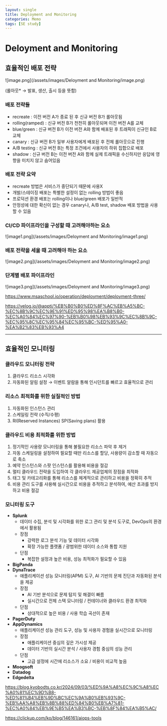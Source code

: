 ```yaml
---
layout: single
title: Deployment and Monitoring 
categories: Memo
tags: [SE study]
---
```


# Deloyment and Monitoring

## 효율적인 배포 전략

![image.png](/assets/images/Deloyment and Monitoring/image.png)

(롤아웃* → 발표, 생산, 출시 등을 뜻함)

### **배포 전략들**

- recreate : 이전 버전 A가 종료 된 후 신규 버전 B가 롤아웃됨
- rolling(ramped) :  신규 버전 B가 천천히 롤아웃되며 이전 버전 A를 교체
- blue/green : 신규 버전 B가 이전 버전 A와 함께 배포된 후 트래픽이 신규인 B로 교체
- canary : 신규 버전 B가 일부 사용자에게 배포된 후 전체 롤아웃으로 진행
- A/B testing : 신규 버전 B는 특정 조건에서 사용자의 하위 집합으로 배포
- shadow : 신규 버전 B는 이전 버전 A와 함께 실제 트래픽을 수신하지만 응답에 영향을 미치지 않고 숨어있음

### **배포 전략 요약**

- recreate 방법은 서비스가 중단되기 때문에 사용X
- 개발/스테이징 배포는 특별한 설정이 없는 rolling 방법이 좋음
- 프로덕션 환경 배포는 rolling이나 blue/green 배포가 일반적
- 안정성에 대한 확신이 없는 경우 canary나, A/B test, shadow 배포 방법을 사용할 수 있음

### **CI/CD 파이프라인을 구성할 때 고려해야하는 요소**

![image1.png](/assets/images/Deloyment and Monitoring/image1.png)

### **배포 전략을 세울 때 고려해야 하는 요소**

![image2.png](/assets/images/Deloyment and Monitoring/image2.png)

### **단계별 배포 파이프라인**

![image3.png](/assets/images/Deloyment and Monitoring/image3.png)

https://www.msaschool.io/operation/deployment/deployment-three/

https://velog.io/@appti/%EB%B0%B0%ED%8F%AC%EB%A5%BC-%EC%8B%9C%EC%9E%91%ED%95%98%EA%B8%B0-%EC%A0%84%EC%97%90-%EB%B0%98%EB%93%9C%EC%8B%9C-%EC%95%8C%EC%95%84%EC%95%BC-%ED%95%A0-%EA%B2%83%EB%93%A4

---

## 효율적인 모니터링

### **클라우드 모니터링 전략**

1. 클라우드 리소스 시각화
2. 자동화된 알림 설정 → 이벤트 알람을 통해 인시던트를 빠르고 효율적으로 관리

### **리소스 최적화를 위한 실질적인 방법**

1. 자동화된 인스턴스 관리
2. 스케일링 전략 (수직/수평)
3. RI(Reserved Instances) SP(Saving plans) 활용

### **클라우드 비용 최적화를 위한 방법**

1. 정기적인 사용량 모니터링을 통해 불필요한 리소스 파악 후 제거
2. 자동 스케일링을 설정하여 필요할 때만 리소스를 할당, 사용량이 감소할 때 자동으로 축소
3. 예약 인스턴스와 스팟 인스턴스를 활용해 비용을 절감
4. 멀티 클라우드 전략을 도입하여 각 클라우드 제공업체의 장점을 최적화
5. 태그 및 카테고리화를 통해 리소스를 체계적으로 관리하고 비용을 정확히 추적
6. 비용 관리 도구를 사용해 실시간으로 비용을 추적하고 분석하여, 예산 초과를 방지하고 비용 절감

### **모니터링 도구**

- **Splunk**
    - 데이터 수집, 분석 및 시각화를 위한 로그 관리 및 분석 도구로, DevOps의 환경에서 활용됨
    - 장점
        - 강력한 로그 분석 기능 및 데이터 시각화
        - 확장 가능한 플랫폼 / 광범위한 데이터 소스와 통합 지원
    - 단점
        - 복잡한 설정과 높은 비용, 성능 최적화가 필요할 수 있음
- **BigPanda**
- **DynaTrace**
    - 애플리케이션 성능 모니터링(APM) 도구, AI 기반의 문제 진단과 자동화된 분석을 제공
    - 장점
        - AI 기반 분석으로 문제 탐지 및 해결이 빠름
        - 실시간으로 전체 스택 모니터링 / 컨테이너와 클라우드 환경 최적화
    - 단점
        - 상대적으로 높은 비용 / 사용 학습 곡선이 존재
- **PagerDuty**
- **AppDynamics**
    - 애플리케이션 성능 관리 도구, 성능 및 사용자 경험을 실시간으로 모니터링
    - 장점
        - 애플리케이션 중심의 깊은 가시성 제공
        - 데이터 기반의 실시간 분석 / 사용자 경험 중심의 성능 관리
    - 단점
        - 고급 설정에 시간에 리소스가 소요 / 비용이 비교적 높음
- **Moogsoft**
- **Datadog**
- **Edgedelta**

https://blog.kyobodts.co.kr/2024/09/03/%ED%9A%A8%EC%9C%A8%EC%A0%81%EC%9D%B8-%ED%81%B4%EB%9D%BC%EC%9A%B0%EB%93%9C-%EB%AA%A8%EB%8B%88%ED%84%B0%EB%A7%81-%EC%A0%84%EB%9E%B5%EA%B3%BC-%EB%8F%84%EA%B5%AC/

https://clickup.com/ko/blog/146161/aiops-tools